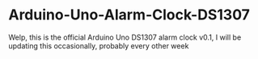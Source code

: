 # Arduino-Uno-Alarm-Clock-DS1307
Welp, this is the official Arduino Uno DS1307 alarm clock v0.1, I will be updating this occasionally, probably every other week
